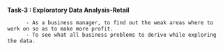 **Task-3 : Exploratory Data Analysis-Retail**
          
          - As a business manager, to find out the weak areas where to work on so as to make more profit.
          - To see what all business problems to derive while exploring the data.
